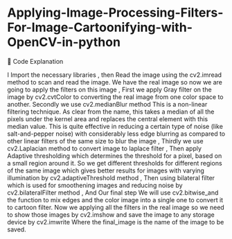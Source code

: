 # Applying-Image-Processing-Filters-For-Image-Cartoonifying-with-OpenCV-in-python

	Code Explanation

I Import the necessary libraries , then Read the image using the cv2.imread method to scan and read the image. We have the real image so now we are going to apply the filters on this image ,  First we apply Gray filter on the image by cv2.cvtColor to converting the real image from one color space to another. Secondly we use cv2.medianBlur method This is a non-linear filtering technique. As clear from the name, this takes a median of all the pixels under the kernel area and replaces the central element with this median value. This is quite effective in reducing a certain type of noise (like salt-and-pepper noise) with considerably less edge blurring as compared to other linear filters of the same size to blur the image , Thirdly we use cv2.Laplacian method to convert image to laplace filter , Then apply Adaptive thresholding which determines the threshold for a pixel, based on a small region around it. So we get different thresholds for different regions of the same image which gives better results for images with varying illumination by cv2.adaptiveThreshold method , Then using bilateral filter which is used for smoothening images and reducing noise by cv2.bilateralFilter method , And Our final step We will use cv2.bitwise_and the function to mix edges and the color image into a single one to convert it to cartoon filter. Now we applying all the filters in the real image so we need to show those images by cv2.imshow and  save the image to any storage device by cv2.imwrite Where the final_image is the name of the image to be saved.


